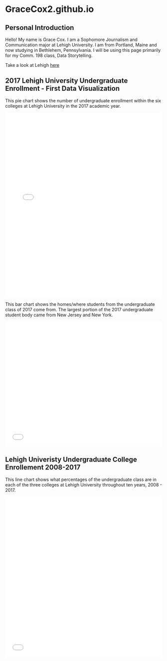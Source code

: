 # GraceCox2.github.io
## **Personal Introduction**

Hello! My name is Grace Cox. I am a Sophomore Journalism and Communication major at Lehigh University. I am from Portland, Maine and now studying in Bethlehem, Pennsylvania. I will be using this page primarily for my Comm. 198 class, Data Storytelling. 


Take a look at Lehigh [here](https://www1.lehigh.edu/)


## 2017 Lehigh University Undergraduate Enrollment - First Data Visualization
This pie chart shows the number of undergraduate enrollment within the six colleges at Lehigh University in the 2017 academic year.


<iframe title="Chart: 2017 Lehigh University Undergraduate Enrollment" aria-describedby="This pie chart shows the number of undergraduate enrollment in the six colleges at Lehigh University in 2017. The College of Arts &amp; Sciences had the largest enrollment." id="datawrapper-chart-9B3JZ" src="//datawrapper.dwcdn.net/9B3JZ/1/" scrolling="no" frameborder="0" style="width: 0; min-width: 100% !important;" height="591"></iframe><script type="text/javascript">!function(){"use strict";window.addEventListener("message",function(a){if(void 0!==a.data["datawrapper-height"])for(var t in a.data["datawrapper-height"]){var e=document.getElementById("datawrapper-chart-"+t);e&&(e.style.height=a.data["datawrapper-height"][t]+"px")}})}();</script>
 
 This bar chart shows the homes/where students from the undergraduate class of 2017 come from. The largest portion of the 2017 undergraduate student body came from New Jersey and New York.
 
<iframe title="Chart: 2017 Lehigh Undergraduate Homes" aria-describedby="This bar chart shows where the Lehigh University undergraduate class of 2017 comes from. The largest portion of students come from the New York and New Jersey areas." id="datawrapper-chart-fF9tV" src="//datawrapper.dwcdn.net/fF9tV/1/" scrolling="no" frameborder="0" style="width: 0; min-width: 100% !important;" height="400"></iframe><script type="text/javascript">!function(){"use strict";window.addEventListener("message",function(a){if(void 0!==a.data["datawrapper-height"])for(var t in a.data["datawrapper-height"]){var e=document.getElementById("datawrapper-chart-"+t);e&&(e.style.height=a.data["datawrapper-height"][t]+"px")}})}();</script>


## Lehigh Univeristy Undergraduate College Enrollement 2008-2017
This line chart shows what percentages of the undergraduate class are in each of the three colleges at Lehigh University throughout ten years, 2008 - 2017.

<iframe title="Chart: Lehigh University Undergraduate Colleges 2008-2017" aria-describedby="Lehigh University's percentage of undergraduate students in each of the three colleges, Arts &amp; Sciences, Engineering and Business &amp; Economics, over the last ten years, 2008 - 2017." id="datawrapper-chart-X1oLA" src="//datawrapper.dwcdn.net/X1oLA/2/" scrolling="no" frameborder="0" style="width: 0; min-width: 100% !important;" height="513"></iframe><script type="text/javascript">!function(){"use strict";window.addEventListener("message",function(a){if(void 0!==a.data["datawrapper-height"])for(var t in a.data["datawrapper-height"]){var e=document.getElementById("datawrapper-chart-"+t);e&&(e.style.height=a.data["datawrapper-height"][t]+"px")}})}();</script>
